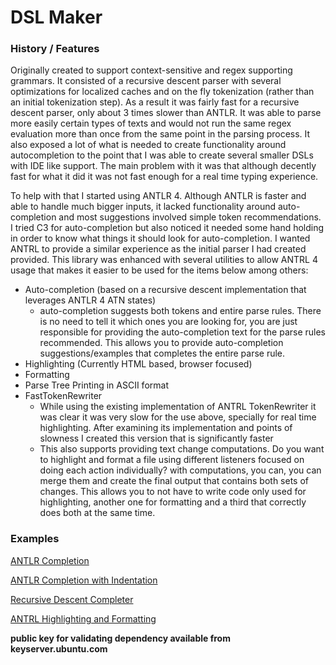 # DSL Maker

### History / Features

Originally created to support context-sensitive and regex supporting grammars. It consisted
of a recursive descent parser with several optimizations for localized caches and on the fly
tokenization (rather than an initial tokenization step). As a result it was fairly fast
for a recursive descent parser, only about 3 times slower than ANTLR. It was able to parse 
more easily certain types of texts and would not run the same regex evaluation more than once 
from the same point in the parsing process. It also exposed a lot of what is needed to create 
functionality around autocompletion to the point that I was able to create several smaller DSLs
with IDE like support. The main problem with it was that although decently fast for what it did
it was not fast enough for a real time typing experience.

To help with that I started using ANTLR 4. Although ANTLR is faster and able to handle much bigger
inputs, it lacked functionality around auto-completion and most suggestions involved simple token
recommendations. I tried C3 for auto-completion but also noticed it needed some hand holding in order
to know what things it should look for auto-completion. I wanted ANTRL to provide a similar experience as
the initial parser I had created provided. This library was enhanced with several utilities to allow
ANTRL 4 usage that makes it easier to be used for the items below among others:
* Auto-completion (based on a recursive descent implementation that leverages ANTLR 4 ATN states)
  * auto-completion suggests both tokens and entire parse rules. There is no need to tell it which
ones you are looking for, you are just responsible for providing the auto-completion text for the parse rules
recommended. This allows you to provide auto-completion suggestions/examples that completes the entire 
parse rule.
* Highlighting (Currently HTML based, browser focused)
* Formatting
* Parse Tree Printing in ASCII format
* FastTokenRewriter
  * While using the existing implementation of ANTRL TokenRewriter it was clear it was very slow for the use
above, specially for real time highlighting. After examining its implementation and points of slowness I created
this version that is significantly faster
  * This also supports providing text change computations. Do you want to highlight and format a file using
different listeners focused on doing each action individually? with computations, you can, you can merge
them and create the final output that contains both sets of changes. This allows you to not have to write 
code only used for highlighting, another one for formatting and a third that correctly does both at the same time.

### Examples

[ANTLR Completion](src%2FcommonTest%2Fkotlin%2Fpiacenti%2Fdslmaker%2Fdsl%2FFreeFormAntlrCompleterTest.kt)


[ANTLR Completion with Indentation](src%2FcommonTest%2Fkotlin%2Fpiacenti%2Fdslmaker%2Fdsl%2FFreeFormAntlrCompleterTest.kt)

[Recursive Descent Completer](src%2FcommonTest%2Fkotlin%2Fpiacenti%2Fdslmaker%2Fdsl%2FCompleterTest.kt)

[ANTRL Highlighting and Formatting](src%2FcommonTest%2Fkotlin%2Fpiacenti%2Fdslmaker%2Fdsl%2FXMLFastHighlighterAndFormatterCommon.kt)

**public key for validating dependency available from keyserver.ubuntu.com**